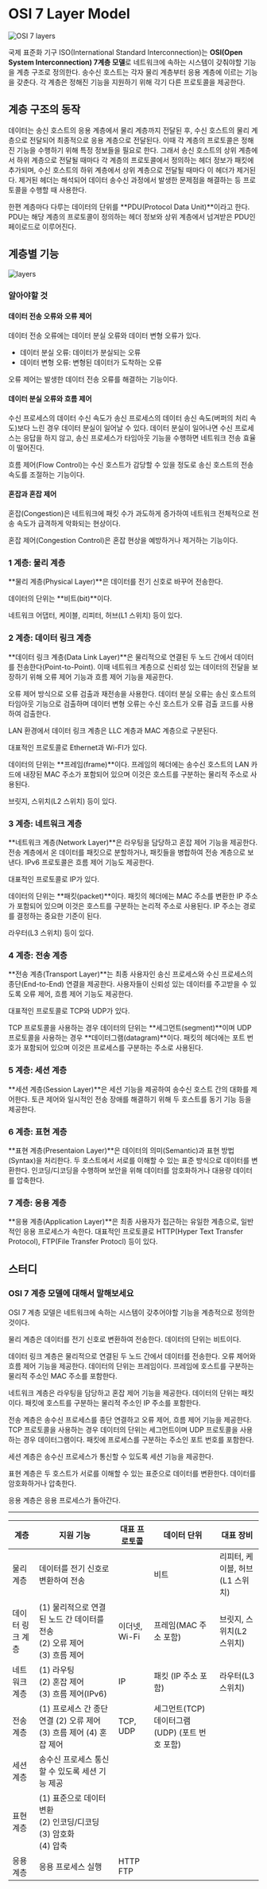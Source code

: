 # OSI 7 Layer Model

![OSI 7 layers](http://wiki.hash.kr/images/7/71/OSI_7_%EA%B3%84%EC%B8%B5.jpg)

국제 표준화 기구 ISO(International Standard Interconnection)는 **OSI(Open System Interconnection) 7계층 모델**로 네트워크에 속하는 시스템이 갖춰야할 기능을 계층 구조로 정의한다. 송수신 호스트는 각자 물리 계층부터 응용 계층에 이르는 기능을 갖춘다. 각 계층은 정해진 기능을 지원하기 위해 각기 다른 프로토콜을 제공한다.

 

## 계층 구조의 동작

데이터는 송신 호스트의 응용 계층에서 물리 계층까지 전달된 후, 수신 호스트의 물리 계층으로 전달되어 최종적으로 응용 계층으로 전달된다. 이때 각 계층의 프로토콜은 정해진 기능을 수행하기 위해 특정 정보들을 필요로 한다. 그래서 송신 호스트의 상위 계층에서 하위 계층으로 전달될 때마다 각 계층의 프로토콜에서 정의하는 헤더 정보가 패킷에 추가되며, 수신 호스트의 하위 계층에서 상위 계층으로 전달될 때마다 이 헤더가 제거된다. 제거된 헤더는 해석되어 데이터 송수신 과정에서 발생한 문제점을 해결하는 등 프로토콜을 수행할 때 사용한다.

한편 계층마다 다루는 데이터의 단위를 **PDU(Protocol Data Unit)**이라고 한다. PDU는 해당 계층의 프로토콜이 정의하는 헤더 정보와 상위 계층에서 넘겨받은 PDU인 페이로드로 이루어진다. 



## 계층별 기능

![layers](https://user-images.githubusercontent.com/57662010/195673487-6d2c7cf5-1666-4045-96c2-8504c60445d3.png)

### 알아야할 것

#### 데이터 전송 오류와 오류 제어

데이터 전송 오류에는 데이터 분실 오류와 데이터 변형 오류가 있다.

- 데이터 분실 오류: 데이터가 분실되는 오류
- 데이터 변형 오류: 변형된 데이터가 도착하는 오류

오류 제어는 발생한 데이터 전송 오류를 해결하는 기능이다.

#### 데이터 분실 오류와 흐름 제어

수신 프로세스의 데이터 수신 속도가 송신 프로세스의 데이터 송신 속도(버퍼의 처리 속도)보다 느린 경우 데이터 분실이 일어날 수 있다. 데이터 분실이 일어나면 수신 프로세스는 응답을 하지 않고, 송신 프로세스가 타임아웃 기능을 수행하면 네트워크 전송 효율이 떨어진다. 

흐름 제어(Flow Control)는 수신 호스트가 감당할 수 있을 정도로 송신 호스트의 전송 속도를 조절하는 기능이다.

#### 혼잡과 혼잡 제어

혼잡(Congestion)은 네트워크에 패킷 수가 과도하게 증가하여 네트워크 전체적으로 전송 속도가 급격하게 악화되는 현상이다.

혼잡 제어(Congestion Control)은 혼잡 현상을 예방하거나 제거하는 기능이다.



### 1 계층: 물리 계층

**물리 계층(Physical Layer)**은 데이터를 전기 신호로 바꾸어 전송한다.

데이터의 단위는 **비트(bit)**이다.

네트워크 어댑터, 케이블, 리피터, 허브(L1 스위치) 등이 있다.



### 2 계층: 데이터 링크 계층

**데이터 링크 계층(Data Link Layer)**은 물리적으로 연결된 두 노드 간에서 데이터를 전송한다(Point-to-Point). 이때 네트워크 계층으로 신뢰성 있는 데이터의 전달을 보장하기 위해 오류 제어 기능과 흐름 제어 기능을 제공한다.

오류 제어 방식으로 오류 검출과 재전송을 사용한다. 데이터 분실 오류는 송신 호스트의 타임아웃 기능으로 검출하며 데이터 변형 오류는 수신 호스트가 오류 검출 코드를 사용하여 검출한다.

LAN 환경에서 데이터 링크 계층은 LLC 계층과 MAC 계층으로 구분된다.

대표적인 프로토콜로 Ethernet과 Wi-FI가 있다.

데이터의 단위는 **프레임(frame)**이다. 프레임의 헤더에는 송수신 호스트의 LAN 카드에 내장된 MAC 주소가 포함되어 있으며 이것은 호스트를 구분하는 물리적 주소로 사용된다.

브릿지, 스위치(L2 스위치) 등이 있다.



###  3 계층: 네트워크 계층

**네트워크 계층(Network Layer)**은 라우팅을 담당하고 혼잡 제어 기능을 제공한다. 전송 계층에서 온 데이터를 패킷으로 분할하거나, 패킷들을 병합하여 전송 계층으로 보낸다. IPv6 프로토콜은 흐름 제어 기능도 제공한다.

대표적인 프로토콜로 IP가 있다.

데이터의 단위는 **패킷(packet)**이다. 패킷의 헤더에는 MAC 주소를 변환한 IP 주소가 포함되어 있으며 이것은 호스트를 구분하는 논리적 주소로 사용된다. IP 주소는 경로를 결정하는 중요한 기준이 된다. 

라우터(L3 스위치) 등이 있다.



### 4 계층: 전송 계층

**전송 계층(Transport Layer)**는 최종 사용자인 송신 프로세스와 수신 프로세스의 종단(End-to-End) 연결을 제공한다. 사용자들이 신뢰성 있는 데이터를 주고받을 수 있도록 오류 제어, 흐름 제어 기능도 제공한다.

대표적인 프로토콜로 TCP와 UDP가 있다.

TCP 프로토콜을 사용하는 경우 데이터의 단위는 **세그먼트(segment)**이며 UDP 프로토콜을 사용하는 경우 **데이터그램(datagram)**이다. 패킷의 헤더에는 포트 번호가 포함되어 있으며 이것은 프로세스를 구분하는 주소로 사용된다.



### 5 계층: 세션 계층

**세션 계층(Session Layer)**은 세션 기능을 제공하여 송수신 호스트 간의 대화를 제어한다. 토큰 제어와 일시적인 전송 장애를 해결하기 위해 두 호스트를 동기 기능 등을 제공한다. 



### 6 계층: 표현 계층

**표현 계층(Presentaion Layer)**은 데이터의 의미(Semantic)과 표현 방법(Syntax)을 처리한다. 두 호스트에서 서로를 이해할 수 있는 표준 방식으로 데이터를 변환한다. 인코딩/디코딩을 수행하며 보안을 위해 데이터를 암호화하거나 대용량 데이터를 압축한다.



### 7 계층: 응용 계층

**응용 계층(Application Layer)**은 최종 사용자가 접근하는 유일한 계층으로, 일반적인 응용 프로세스가 속한다. 대표적인 프로토콜로 HTTP(Hyper Text Transfer Protocol), FTP(File Transfer Protocl) 등이 있다.



## 스터디

### OSI 7 계층 모델에 대해서 말해보세요

OSI 7 계층 모델은 네트워크에 속하는 시스템이 갖추어야할 기능을 계층적으로 정의한 것이다.

물리 계층은 데이터를 전기 신호로 변환하여 전송한다. 데이터의 단위는 비트이다.

데이터 링크 계층은 물리적으로 연결된 두 노드 간에서 데이터를 전송한다. 오류 제어와 흐름 제어 기능을 제공한다. 데이터의 단위는 프레임이다. 프레임에 호스트를 구분하는 물리적 주소인 MAC 주소를 포함한다.

네트워크 계층은 라우팅을 담당하고 혼잡 제어 기능을 제공한다. 데이터의 단위는 패킷이다. 패킷에 호스트를 구분하는 물리적 주소인 IP 주소를 포함한다.

전송 계층은 송수신 프로세스를 종단 연결하고 오류 제어, 흐름 제어 기능을 제공한다. TCP 프로토콜을 사용하는 경우 데이터의 단위는 세그먼트이며 UDP 프로토콜을 사용하는 경우 데이터그램이다. 패킷에 프로세스를 구분하는 주소인 포트 번호를 포함한다.

세션 계층은 송수신 프로세스가 통신할 수 있도록 세션 기능을 제공한다.

표현 계층은 두 호스트가 서로를 이해할 수 있는 표준으로 데이터를 변환한다. 데이터를 암호화하거나 압축한다.

응용 계층은 응용 프로세스가 돌아간다.

***

| 계층             | 지원 기능                                                    | 대표 프로토콜 | 데이터 단위                                    | 대표 장비                       |
| ---------------- | ------------------------------------------------------------ | ------------- | ---------------------------------------------- | ------------------------------- |
| 물리 계층        | 데이터를 전기 신호로 변환하여 전송                           |               | 비트                                           | 리피터, 케이블, 허브(L1 스위치) |
| 데이터 링크 계층 | (1) 물리적으로 연결된 노드 간 데이터를 전송<br />(2) 오류 제어<br />(3) 흐름 제어 | 이더넷, Wi-Fi | 프레임(MAC 주소 포함)                          | 브릿지, 스위치(L2 스위치)       |
| 네트워크 계층    | (1) 라우팅<br />(2) 혼잡 제어<br />(3) 흐름 제어(IPv6)       | IP            | 패킷 (IP 주소 포함)                            | 라우터(L3 스위치)               |
| 전송 계층        | (1) 프로세스 간 종단 연결 (2) 오류 제어 (3) 흐름 제어 (4) 혼잡 제어 | TCP, UDP      | 세그먼트(TCP) 데이터그램(UDP) (포트 번호 포함) |                                 |
| 세션 계층        | 송수신 프로세스 통신할 수 있도록 세션 기능 제공              |               |                                                |                                 |
| 표현 계층        | (1) 표준으로 데이터 변환<br />(2) 인코딩/디코딩<br />(3) 암호화<br />(4) 압축 |               |                                                |                                 |
| 응용 계층        | 응용 프로세스 실행                                           | HTTP FTP      |                                                |                                 |

